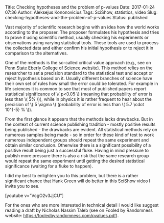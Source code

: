Title: Checking hypotheses and the problem of p-values
Date: 2017-01-24 07:36
Author: Aleksejus Kononovicius
Tags: SciShow, statistics, video
Slug: checking-hypotheses-and-the-problem-of-p-values
Status: published

Vast majority of
scientific research begins with an idea how the world works according to
the proposer. The proposer formulates his hypothesis and tries to prove
it using scientific method, usually checking his experiments or
observations using varying statistical tools. These tools are used to
process the collected data and either confirm his initial hypothesis or
to reject it in comparison to the alternatives.

One of the methods is the so-called critical value approach (e.g.,
see on [Penn State Eberly College of Science
website](https://online.stat.psu.edu/statprogram/reviews/statistical-concepts/hypothesis-testing/critical-value-approach)). This
method relies on the researcher to set a precision standard to the
statistical test and accept or reject hypothesis based on it. Usually
different branches of science have their own set of rules how small the
error could be tolerated. For example in life sciences it is common to
see that most of published papers report statistical significance of
\\\(  p&lt;0.05 \\\) (meaning that probability of error is less than
\\\(  5\% \\\)), while in physics it is rather frequent to hear about
the precision of \\\(  5 \sigma \\\) (probability of error is less than
\\\(  5.7 \cdot 10^{-5} \% \\\)).

From the first glance it appears that the methods lacks drawbacks. But
in the context of current science publishing tradition - mostly positive
results being published - the drawbacks are evident. All statistical
methods rely on numerous samples being made - so in order for these kind
of test to work numerous independent groups should repeat the same
experiment and obtain similar conclusion. Otherwise there is a
significant possibility of a positive result being just a successful
fluke. Having in mind pressure to publish more pressure there is also a
risk that the same research group would repeat the same experiment until
getting the desired statistical significance (waiting for a fluke to
happen).

I did my best to enlighten you to this problem, but there is a rather
significant chance that Hank Green will do better in this SciShow video
I invite you to see.

[youtube v="VcgO2v3JjCU"]

For the ones who are more interested in technical detail I would like
suggest reading a draft by Nicholas Nassim Taleb (see on Fooled by Randomness website:
<https://fooledbyrandomness.com/pvalues.pdf>).
